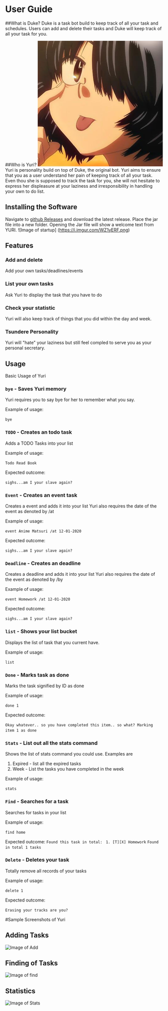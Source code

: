# User Guide

##What is Duke?
Duke is a task bot build to keep track of all your task and schedules.
Users can add and delete their tasks and Duke will keep track of all your task for you.

##Who is Yuri?
![Image of Yuki](https://github.com/Deunitato/duke/blob/master/src/main/resources/images/meanGirl.jpeg)
Yuri is personality build on top of Duke, the original bot. Yuri aims to ensure that you as a user understand her pain of keeping track of all your task. Even thou she is supposed to track the task for you, she will not hesitate to express her displeasure at your laziness and irresponsibility in handling your own to do list.

## Installing the Software
Navigate to [github Releases](https://github.com/Deunitato/duke/releases) and download the latest release. Place the jar file into a new folder.
Opening the Jar file will show a welcome text from YURI.
![Image of startup] (https://i.imgur.com/WZ1yERF.png)

## Features 

### Add and delete
Add your own tasks/deadlines/events

### List your own tasks
Ask Yuri to display the task that you have to do

### Check your statistic
Yuri will also keep track of things that you did within the day and week.

### Tsundere Personality
Yuri will "hate" your laziness but still feel compled to serve you as your personal secretary.


## Usage

Basic Usage of Yuri

### `bye` - Saves Yuri memory
Yuri requires you to say bye for her to remember what you say.

Example of usage: 

`bye`


### `TODO` - Creates an todo task

Adds a TODO Tasks into your list

Example of usage: 

`Todo Read Book`

Expected outcome:

`sighs...am I your slave again?`

### `Event` - Creates an event task

Creates a event and adds it into your list
Yuri also requires the date of the event as denoted by /at

Example of usage: 

`event Anime Matsuri /at 12-01-2020`

Expected outcome:

`sighs...am I your slave again?`

### `Deadline` - Creates an deadline

Creates a deadline and adds it into your list
Yuri also requires the date of the event as denoted by /by

Example of usage: 

`event Homework /at 12-01-2020`

Expected outcome:

`sighs...am I your slave again?`

### `list` - Shows your list bucket

Displays the list of task that you current have.

Example of usage: 

`list`


### `Done` - Marks task as done

Marks the task signified by ID as done

Example of usage: 

`done 1`

Expected outcome:

`Okay whatever.. so you have completed this item.. so what? Marking item 1 as done `

### `Stats` - List out all the stats command

Shows the list of stats command you could use.
Examples are
  1. Expired - list all the expired tasks
  2. Week - List the tasks you have completed in the week
  
Example of usage: 

`stats`

### `Find` - Searches for a task

Searches for tasks in your list

Example of usage: 

`find home`

Expected outcome:
`Found this task in total:`
` 1. [T][X] Homework`
`Found in total 1 tasks`

### `Delete` - Deletes your task

Totally remove all records of your tasks

Example of usage: 

`delete 1`

Expected outcome:

`Erasing your tracks are you?`


#Sample Screenshots of Yuri

## Adding Tasks

![Image of Add](https://i.imgur.com/4kyDYJv.png)

## Finding of Tasks
![Image of find](https://i.imgur.com/EsYhahP.png)

## Statistics 
![Image of Stats](https://i.imgur.com/8Je97lt.png)